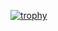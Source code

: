 [![trophy](https://github-profile-trophy.vercel.app/?username=Mihail403&theme=oldie&no-frame=true&column=-1&margin-w=10&margin-h=10)](https://github.com/ryo-ma/github-profile-trophy)
